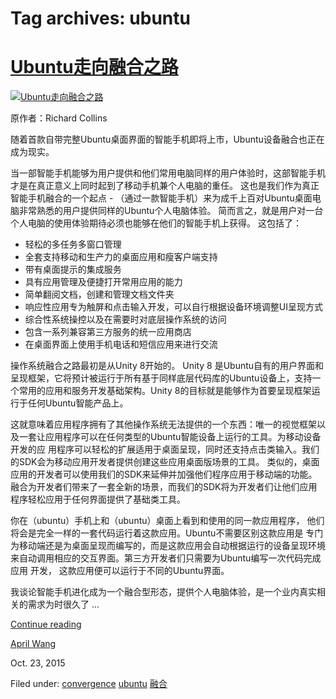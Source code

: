 





# Tag archives: ubuntu





#  [Ubuntu走向融合之路](/en/blog/2015/10/23/ubuntuconvergencepath/)

[ ![Ubuntu走向融合之路](/static/devportal_uploaded/00db8086-5deb-42ba-a4bc-2c020efbf5f8-uploads/zinnia/Converged_devices_Music.png)
](/en/blog/2015/10/23/ubuntuconvergencepath/)

原作者：Richard Collins

随着首款自带完整Ubuntu桌面界面的智能手机即将上市，Ubuntu设备融合也正在成为现实。

当一部智能手机能够为用户提供和他们常用电脑同样的用户体验时，这部智能手机才是在真正意义上同时起到了移动手机兼个人电脑的重任。
这也是我们作为真正智能手机融合的一个起点 - （通过一款智能手机）来为成千上百对Ubuntu桌面电脑非常熟悉的用户提供同样的Ubuntu个人电脑体验。
简而言之，就是用户对一台个人电脑的使用体验期待必须也能够在他们的智能手机上获得。 这包括了：

- 轻松的多任务多窗口管理  
- 全套支持移动和生产力的桌面应用和瘦客户端支持  
- 带有桌面提示的集成服务  
- 具有应用管理及便捷打开常用应用的能力  
- 简单翻阅文档，创建和管理文档文件夹  
- 响应性应用专为触屏和点击输入开发，可以自行根据设备环境调整UI呈现方式  
- 综合性系统操控以及在需要时对底层操作系统的访问  
- 包含一系列兼容第三方服务的统一应用商店  
- 在桌面界面上使用手机电话和短信应用来进行交流

操作系统融合之路最初是从Unity 8开始的。 Unity 8
是Ubuntu自有的用户界面和呈现框架，它将预计被运行于所有基于同样底层代码库的Ubuntu设备上，支持一个常用的应用和服务开发基础架构。Unity
8的目标就是能够作为首要呈现框架运行于任何Ubuntu智能产品上。

这就意味着应用程序拥有了其他操作系统无法提供的一个东西：唯一的视觉框架以及一套让应用程序可以在任何类型的Ubuntu智能设备上运行的工具。为移动设备开发的应
用程序可以轻松的扩展适用于桌面呈现，同时还支持点击类输入。我们的SDK会为移动应用开发者提供创建这些应用桌面版场景的工具。
类似的，桌面应用的开发者可以使用我们的SDK来延伸并加强他们程序应用于移动端的功能。
融合为开发者们带来了一套全新的场景，而我们的SDK将为开发者们让他们应用程序轻松应用于任何界面提供了基础类工具。

你在（ubuntu）手机上和（ubuntu）桌面上看到和使用的同一款应用程序， 他们将会是完全一样的一套代码运行着这款应用。Ubuntu不需要区别这款应用是
专门为移动端还是为桌面呈现而编写的，而是这款应用会自动根据运行的设备呈现环境来自动调用相应的交互界面。第三方开发者们只需要为Ubuntu编写一次代码完成应用
开发， 这款应用便可以运行于不同的Ubuntu界面。

我谈论智能手机进化成为一个融合型形态，提供个人电脑体验，是一个业内真实相关的需求为时很久了 ...

[Continue reading](/en/blog/2015/10/23/ubuntuconvergencepath/)

[April Wang](/en/blog/authors/aprilswang/)

Oct. 23, 2015

Filed under: [convergence](/en/blog/tags/convergence/)
[ubuntu](/en/blog/tags/ubuntu/) [融合](/en/blog/tags/%E8%9E%8D%E5%90%88/)





